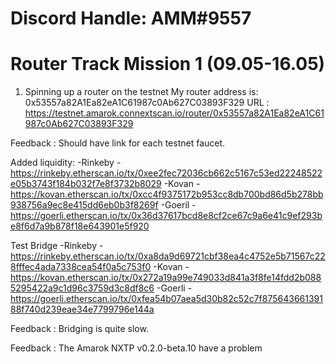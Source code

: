 # Discord Handle: AMM#9557

# Router Track Mission 1 (09.05-16.05)

1. Spinning up a router on the testnet
My router address is: 0x53557a82A1Ea82eA1C61987c0Ab627C03893F329
URL : https://testnet.amarok.connextscan.io/router/0x53557a82A1Ea82eA1C61987c0Ab627C03893F329

Feedback : Should have link for each testnet faucet.

Added liquidity:
-Rinkeby - https://rinkeby.etherscan.io/tx/0xee2fec72036cb662c5167c53ed22248522e05b3743f184b032f7e8f3732b8029
-Kovan -  https://kovan.etherscan.io/tx/0xcc4f9375172b953cc8db700bd86d5b278bb938756a9ec8e415dd6eb0b3f8269f
-Goeril - https://goerli.etherscan.io/tx/0x36d37617bcd8e8cf2ce67c9a6e41c9ef293be8f6d7a9b878f18e643901e5f920



Test Bridge
-Rinkeby - https://rinkeby.etherscan.io/tx/0xa8da9d69721cbf38ea4c4752e5b71567c228fffec4ada7338cea54f0a5c753f0
-Kovan - https://kovan.etherscan.io/tx/0x272a19a99e749033d841a3f8fe14fdd2b0885295422a9c1d96c3759d3c8df8c6
-Goerli - https://goerli.etherscan.io/tx/0xfea54b07aea5d30b82c52c7f87564366139188f740d239eae34e7799796e144a


Feedback : Bridging is quite slow.

Feedback : The Amarok NXTP v0.2.0-beta.10 have a problem